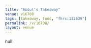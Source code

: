 ```yaml
---
title: "Abdul's Takeaway"
venue: v16708
tags: [takeaway, food, "fhrs:132639"]
permalink: /v/16708/
layout: venue
---
```

null